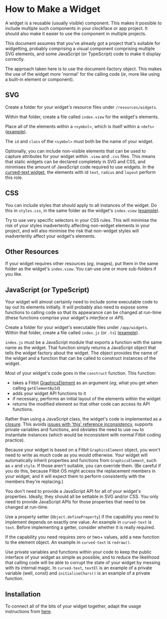How to Make a Widget
=
A widget is a reusable (usually visible) component. This makes it possible to include multiple such components in your clockface or app project. It should also make it easier to use the component in multiple projects.

This document assumes that you've already got a project that's suitable for widgetting, probably comprising a visual component comprising multiple SVG elements, and some JavaScript (or TypeScript) code to make it display correctly.

The approach taken here is to use the document-factory object. This makes the use of the widget more 'normal' for the calling code (*ie*, more like using a built-in element or component).

SVG
-
Create a folder for your widget's resource files under `/resources/widgets`.

Within that folder, create a file called `index.view` for the widget's elements.

Place all of the elements within a `<symbol>`, which is itself within  a `<defs>` ([example](../resources/widgets/curved-text/index.view)).

The `id` and `class` of the `<symbol>` must both be the name of your widget.

Optionally, you can include non-visible elements that can be used to capture attributes for your widget within `.view` and `.css` files. This means that static widgets can be declared completely in SVG and CSS, and minimises the amount of JavaScript code required to use widgets. In the [curved-text widget](../resources/widgets/curved-text/index.view), the elements with id `text`, `radius` and `layout` perform this role.

CSS
-
You can include styles that should apply to all instances of the widget. Do this in `styles.css`, in the same folder as the widget's `index.view` ([example](../resources/widgets/curved-text/styles.css)).

Try to use very specific selectors in your CSS rules. This will minimise the risk of your styles inadvertently affecting non-widget elements in your project, and will also minimise the risk that non-widget styles will inadvertently affect your widget's elements.

Other Resources
-
If your widget requires other resources (*eg*, images), put them in the same folder as the widget's `index.view`. You can use one or more sub-folders if you like.

JavaScript (or TypeScript)
-
Your widget will almost certainly need to include some executable code to lay out its elements initially. It will probably also need to expose some functions to calling code so that its appearance can be changed at run-time (these functions comprise your widget's *interface* or *API*).

Create a folder for your widget's executable files under `/app/widgets`. Within that folder, create a file called `index.js` (or `.ts`) ([example](../app/widgets/curved-text/index.ts)).

`index.js` must be a JavaScript module that exports a function with the same name as the widget. That function simply returns a JavaScript object that tells the widget factory about the widget. The object provides the name of the widget and a function that can be called to construct instances of the widget.

Most of your widget's code goes in the `construct` function. This function:
* takes a Fitbit [GraphicsElement](https://dev.fitbit.com/build/reference/device-api/document/#interface-graphicselement) as an argument (*eg*, what you get when calling `getElementById`)
* adds your widget API functions to it
* if necessary, performs an initial layout of the elements within the widget
* returns the modified element so that other code can access its API functions.

Rather than using a JavaScript class, the widget's code is implemented as a [closure](https://developer.mozilla.org/en-US/docs/Web/JavaScript/Closures). This avoids [issues with 'this' reference inconsistency](https://www.digitalocean.com/community/conceptual_articles/understanding-this-bind-call-and-apply-in-javascript), supports private variables and functions, and obviates the need to use `new` to instantiate instances (which would be inconsistent with normal Fitbit coding practice).

Because your widget is based on a Fitbit `GraphicsElement` object, you won't need to write as much code as you would otherwise. Your widget will automatically inherit properties and functions from `GraphicsElement`, such as `x` and `style`. If those aren't suitable, you can override them. (Be careful if you do this, because Fitbit OS might access the replacement members in your widget, and it will expect them to perform consistently with the members they're replacing.)

You don't need to provide a JavaScript API for all of your widget's properties. Ideally, they should all be settable in SVG and/or CSS. You only need to provide JavaScript APIs for those properties that need to be changed at run-time.

Use a property setter (`Object.defineProperty`) if the capability you need to implement depends on exactly one value. An example in `curved-text` is `text`. Before implementing a getter, consider whether it is really required.

If the capability you need requires zero or two+ values, add a new function to the element object. An example in `curved-text` is `redraw()`.

Use private variables and functions within your code to keep the public interface of your widget as simple as possible, and to reduce the likelihood that calling code will be able to corrupt the state of your widget by messing with its internal magic. In `curved-text`, `textEl` is an example of a private variable (well, const) and `initialiseChars()` is an example of a private function.

Installation
-
To connect all of the bits of your widget together, adapt the usage instructions from [here](usage.md). 